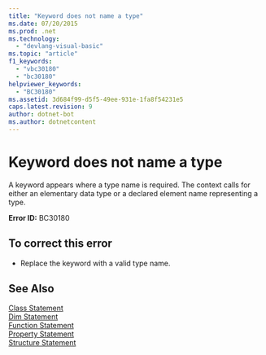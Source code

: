 ```yaml
---
title: "Keyword does not name a type"
ms.date: 07/20/2015
ms.prod: .net
ms.technology: 
  - "devlang-visual-basic"
ms.topic: "article"
f1_keywords: 
  - "vbc30180"
  - "bc30180"
helpviewer_keywords: 
  - "BC30180"
ms.assetid: 3d684f99-d5f5-49ee-931e-1fa8f54231e5
caps.latest.revision: 9
author: dotnet-bot
ms.author: dotnetcontent
---
```

# Keyword does not name a type
A keyword appears where a type name is required. The context calls for either an elementary data type or a declared element name representing a type.  
  
 **Error ID:** BC30180  
  
## To correct this error  
  
-   Replace the keyword with a valid type name.  
  
## See Also  
 [Class Statement](../../visual-basic/language-reference/statements/class-statement.md)  
 [Dim Statement](../../visual-basic/language-reference/statements/dim-statement.md)  
 [Function Statement](../../visual-basic/language-reference/statements/function-statement.md)  
 [Property Statement](../../visual-basic/language-reference/statements/property-statement.md)  
 [Structure Statement](../../visual-basic/language-reference/statements/structure-statement.md)
